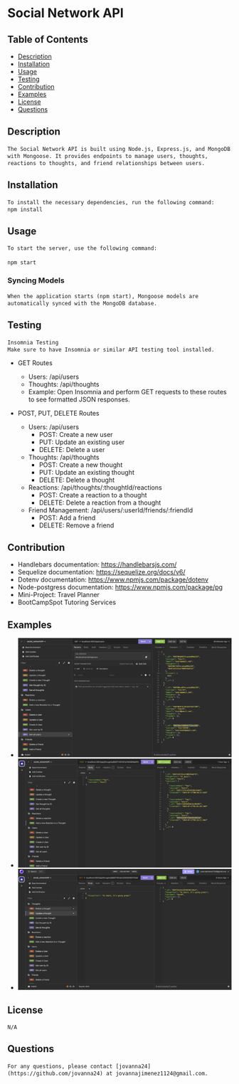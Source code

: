 # Social Network API

## Table of Contents 
- [Description](#description) 
- [Installation](#installation)
- [Usage](#usage)
- [Testing](#testing)
- [Contribution](#contribution)
- [Examples](#examples)
- [License](#license)
- [Questions](#questions)

## Description <a name="description"></a>
    The Social Network API is built using Node.js, Express.js, and MongoDB with Mongoose. It provides endpoints to manage users, thoughts, reactions to thoughts, and friend relationships between users.

## Installation <a name="installation"></a>
    To install the necessary dependencies, run the following command: 
    npm install


## Usage <a name="usage"></a>
    To start the server, use the following command:

    npm start

### Syncing Models
    When the application starts (npm start), Mongoose models are automatically synced with the MongoDB database.

## Testing <a mame="testing"></a>
    Insomnia Testing
    Make sure to have Insomnia or similar API testing tool installed.

- GET Routes
    - Users: /api/users
    - Thoughts: /api/thoughts
    - Example: Open Insomnia and perform GET requests to these routes to see formatted JSON responses.

- POST, PUT, DELETE Routes
    - Users: /api/users
        - POST: Create a new user
        - PUT: Update an existing user
        - DELETE: Delete a user
    - Thoughts: /api/thoughts
        - POST: Create a new thought
        - PUT: Update an existing thought
        - DELETE: Delete a thought
    - Reactions: /api/thoughts/:thoughtId/reactions
        - POST: Create a reaction to a thought
        - DELETE: Delete a reaction from a thought
    - Friend Management: /api/users/:userId/friends/:friendId
        - POST: Add a friend
        - DELETE: Remove a friend

## Contribution <a name="contribution"></a>
- Handlebars documentation: https://handlebarsjs.com/
- Sequelize documentation: https://sequelize.org/docs/v6/ 
- Dotenv documentation: https://www.npmjs.com/package/dotenv
- Node-postgress documentation: https://www.npmjs.com/package/pg
- Mini-Project: Travel Planner
- BootCampSpot Tutoring Services

## Examples <a name="examples"></a> 
- ![getUsers](image.png)
- ![postReaction](image-1.png)
- ![updateThought](image-2.png)

## License <a name="license"></a>
    N/A

## Questions <a name="questions"></a>
    For any questions, please contact [jovanna24](https://github.com/jovanna24) at jovannajimenez1124@gmail.com.